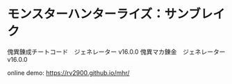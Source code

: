 # モンスターハンターライズ：サンブレイク
傀異錬成チートコード　ジェネレーター v16.0.0
傀異マカ錬金　ジェネレーター v16.0.0

online demo: https://rv2900.github.io/mhr/
